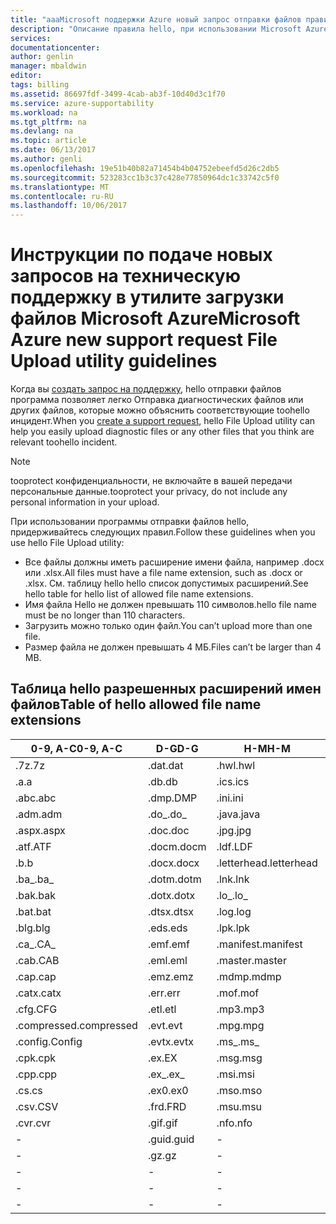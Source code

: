 ```yaml
---
title: "aaaMicrosoft поддержки Azure новый запрос отправки файлов правила программы | Документы Microsoft"
description: "Описание правила hello, при использовании Microsoft Azure нового запроса на обслуживание отправки файлов программы"
services: 
documentationcenter: 
author: genlin
manager: mbaldwin
editor: 
tags: billing
ms.assetid: 86697fdf-3499-4cab-ab3f-10d40d3c1f70
ms.service: azure-supportability
ms.workload: na
ms.tgt_pltfrm: na
ms.devlang: na
ms.topic: article
ms.date: 06/13/2017
ms.author: genli
ms.openlocfilehash: 19e51b40b82a71454b4b04752ebeefd5d26c2db5
ms.sourcegitcommit: 523283cc1b3c37c428e77850964dc1c33742c5f0
ms.translationtype: MT
ms.contentlocale: ru-RU
ms.lasthandoff: 10/06/2017
---
```

# <a name="microsoft-azure-new-support-request-file-upload-utility-guidelines"></a><span data-ttu-id="84d64-103">Инструкции по подаче новых запросов на техническую поддержку в утилите загрузки файлов Microsoft Azure</span><span class="sxs-lookup"><span data-stu-id="84d64-103">Microsoft Azure new support request File Upload utility guidelines</span></span>
<span data-ttu-id="84d64-104">Когда вы [создать запрос на поддержку](https://portal.azure.com/#create/Microsoft.Support), hello отправки файлов программа позволяет легко Отправка диагностических файлов или других файлов, которые можно объяснить соответствующие toohello инцидент.</span><span class="sxs-lookup"><span data-stu-id="84d64-104">When you [create a support request](https://portal.azure.com/#create/Microsoft.Support), hello File Upload utility can help you easily upload diagnostic files or any other files that you think are relevant toohello incident.</span></span>  

> [!NOTE]
> <span data-ttu-id="84d64-105">tooprotect конфиденциальности, не включайте в вашей передачи персональные данные.</span><span class="sxs-lookup"><span data-stu-id="84d64-105">tooprotect your privacy, do not include any personal information in your upload.</span></span>
>
>

<span data-ttu-id="84d64-106">При использовании программы отправки файлов hello, придерживайтесь следующих правил.</span><span class="sxs-lookup"><span data-stu-id="84d64-106">Follow these guidelines when you use hello File Upload utility:</span></span>

* <span data-ttu-id="84d64-107">Все файлы должны иметь расширение имени файла, например .docx или .xlsx.</span><span class="sxs-lookup"><span data-stu-id="84d64-107">All files must have a file name extension, such as .docx or .xlsx.</span></span> <span data-ttu-id="84d64-108">См. таблицу hello hello список допустимых расширений.</span><span class="sxs-lookup"><span data-stu-id="84d64-108">See hello table for hello list of allowed file name extensions.</span></span>
* <span data-ttu-id="84d64-109">Имя файла Hello не должен превышать 110 символов.</span><span class="sxs-lookup"><span data-stu-id="84d64-109">hello file name must be no longer than 110 characters.</span></span>
* <span data-ttu-id="84d64-110">Загрузить можно только один файл.</span><span class="sxs-lookup"><span data-stu-id="84d64-110">You can’t upload more than one file.</span></span>
* <span data-ttu-id="84d64-111">Размер файла не должен превышать 4 МБ.</span><span class="sxs-lookup"><span data-stu-id="84d64-111">Files can’t be larger than 4 MB.</span></span>

## <a name="table-of-hello-allowed-file-name-extensions"></a><span data-ttu-id="84d64-112">Таблица hello разрешенных расширений имен файлов</span><span class="sxs-lookup"><span data-stu-id="84d64-112">Table of hello allowed file name extensions</span></span>
| <span data-ttu-id="84d64-113">0-9, A-C</span><span class="sxs-lookup"><span data-stu-id="84d64-113">0-9, A-C</span></span>    | <span data-ttu-id="84d64-114">D-G</span><span class="sxs-lookup"><span data-stu-id="84d64-114">D-G</span></span>   | <span data-ttu-id="84d64-115">H-M</span><span class="sxs-lookup"><span data-stu-id="84d64-115">H-M</span></span>         | <span data-ttu-id="84d64-116">N-P</span><span class="sxs-lookup"><span data-stu-id="84d64-116">N-P</span></span>   | <span data-ttu-id="84d64-117">R-T</span><span class="sxs-lookup"><span data-stu-id="84d64-117">R-T</span></span>      | <span data-ttu-id="84d64-118">U-W</span><span class="sxs-lookup"><span data-stu-id="84d64-118">U-W</span></span>        | <span data-ttu-id="84d64-119">X-Z</span><span class="sxs-lookup"><span data-stu-id="84d64-119">X-Z</span></span>     |
|-------------|-------|-------------|-------|----------|------------|---------|
| <span data-ttu-id="84d64-120">.7z</span><span class="sxs-lookup"><span data-stu-id="84d64-120">.7z</span></span>         | <span data-ttu-id="84d64-121">.dat</span><span class="sxs-lookup"><span data-stu-id="84d64-121">.dat</span></span>  | <span data-ttu-id="84d64-122">.hwl</span><span class="sxs-lookup"><span data-stu-id="84d64-122">.hwl</span></span>        | <span data-ttu-id="84d64-123">.odx</span><span class="sxs-lookup"><span data-stu-id="84d64-123">.odx</span></span>  | <span data-ttu-id="84d64-124">.rar</span><span class="sxs-lookup"><span data-stu-id="84d64-124">.rar</span></span>     | <span data-ttu-id="84d64-125">.tdb</span><span class="sxs-lookup"><span data-stu-id="84d64-125">.tdb</span></span>       | <span data-ttu-id="84d64-126">.xlam</span><span class="sxs-lookup"><span data-stu-id="84d64-126">.xlam</span></span>   |
| <span data-ttu-id="84d64-127">.a</span><span class="sxs-lookup"><span data-stu-id="84d64-127">.a</span></span>          | <span data-ttu-id="84d64-128">.db</span><span class="sxs-lookup"><span data-stu-id="84d64-128">.db</span></span>   | <span data-ttu-id="84d64-129">.ics</span><span class="sxs-lookup"><span data-stu-id="84d64-129">.ics</span></span>        | <span data-ttu-id="84d64-130">.oft</span><span class="sxs-lookup"><span data-stu-id="84d64-130">.oft</span></span>  | <span data-ttu-id="84d64-131">.rdl</span><span class="sxs-lookup"><span data-stu-id="84d64-131">.rdl</span></span>     | <span data-ttu-id="84d64-132">.tdf</span><span class="sxs-lookup"><span data-stu-id="84d64-132">.tdf</span></span>       | <span data-ttu-id="84d64-133">.xlr</span><span class="sxs-lookup"><span data-stu-id="84d64-133">.xlr</span></span>    |
| <span data-ttu-id="84d64-134">.abc</span><span class="sxs-lookup"><span data-stu-id="84d64-134">.abc</span></span>        | <span data-ttu-id="84d64-135">.dmp</span><span class="sxs-lookup"><span data-stu-id="84d64-135">.DMP</span></span>  | <span data-ttu-id="84d64-136">.ini</span><span class="sxs-lookup"><span data-stu-id="84d64-136">.ini</span></span>        | <span data-ttu-id="84d64-137">.old</span><span class="sxs-lookup"><span data-stu-id="84d64-137">.old</span></span>  | <span data-ttu-id="84d64-138">.rdlc</span><span class="sxs-lookup"><span data-stu-id="84d64-138">.rdlc</span></span>    | <span data-ttu-id="84d64-139">.text</span><span class="sxs-lookup"><span data-stu-id="84d64-139">.text</span></span>      | <span data-ttu-id="84d64-140">.xls</span><span class="sxs-lookup"><span data-stu-id="84d64-140">.xls</span></span>    |
| <span data-ttu-id="84d64-141">.adm</span><span class="sxs-lookup"><span data-stu-id="84d64-141">.adm</span></span>        | <span data-ttu-id="84d64-142">.do_</span><span class="sxs-lookup"><span data-stu-id="84d64-142">.do_</span></span>  | <span data-ttu-id="84d64-143">.java</span><span class="sxs-lookup"><span data-stu-id="84d64-143">.java</span></span>       | <span data-ttu-id="84d64-144">.one</span><span class="sxs-lookup"><span data-stu-id="84d64-144">.one</span></span>  | <span data-ttu-id="84d64-145">.re_</span><span class="sxs-lookup"><span data-stu-id="84d64-145">.re_</span></span>     | <span data-ttu-id="84d64-146">.thmx</span><span class="sxs-lookup"><span data-stu-id="84d64-146">.thmx</span></span>      | <span data-ttu-id="84d64-147">.xlsb</span><span class="sxs-lookup"><span data-stu-id="84d64-147">.xlsb</span></span>   |
| <span data-ttu-id="84d64-148">.aspx</span><span class="sxs-lookup"><span data-stu-id="84d64-148">.aspx</span></span>       | <span data-ttu-id="84d64-149">.doc</span><span class="sxs-lookup"><span data-stu-id="84d64-149">.doc</span></span>  | <span data-ttu-id="84d64-150">.jpg</span><span class="sxs-lookup"><span data-stu-id="84d64-150">.jpg</span></span>        | <span data-ttu-id="84d64-151">.osd</span><span class="sxs-lookup"><span data-stu-id="84d64-151">.osd</span></span>  | <span data-ttu-id="84d64-152">.reg</span><span class="sxs-lookup"><span data-stu-id="84d64-152">.reg</span></span>     | <span data-ttu-id="84d64-153">.tif</span><span class="sxs-lookup"><span data-stu-id="84d64-153">.tif</span></span>       | <span data-ttu-id="84d64-154">.xlsm</span><span class="sxs-lookup"><span data-stu-id="84d64-154">.xlsm</span></span>   |
| <span data-ttu-id="84d64-155">.atf</span><span class="sxs-lookup"><span data-stu-id="84d64-155">.ATF</span></span>        | <span data-ttu-id="84d64-156">.docm</span><span class="sxs-lookup"><span data-stu-id="84d64-156">.docm</span></span> | <span data-ttu-id="84d64-157">.ldf</span><span class="sxs-lookup"><span data-stu-id="84d64-157">.LDF</span></span>        | <span data-ttu-id="84d64-158">.out</span><span class="sxs-lookup"><span data-stu-id="84d64-158">.OUT</span></span>  | <span data-ttu-id="84d64-159">.remove</span><span class="sxs-lookup"><span data-stu-id="84d64-159">.remove</span></span>  | <span data-ttu-id="84d64-160">.trc</span><span class="sxs-lookup"><span data-stu-id="84d64-160">.trc</span></span>       | <span data-ttu-id="84d64-161">.xlsx</span><span class="sxs-lookup"><span data-stu-id="84d64-161">.xlsx</span></span>   |
| <span data-ttu-id="84d64-162">.b</span><span class="sxs-lookup"><span data-stu-id="84d64-162">.b</span></span>          | <span data-ttu-id="84d64-163">.docx</span><span class="sxs-lookup"><span data-stu-id="84d64-163">.docx</span></span> | <span data-ttu-id="84d64-164">.letterhead</span><span class="sxs-lookup"><span data-stu-id="84d64-164">.letterhead</span></span> | <span data-ttu-id="84d64-165">.p1</span><span class="sxs-lookup"><span data-stu-id="84d64-165">.p1</span></span>   | <span data-ttu-id="84d64-166">.ren</span><span class="sxs-lookup"><span data-stu-id="84d64-166">.ren</span></span>     | <span data-ttu-id="84d64-167">.ttd</span><span class="sxs-lookup"><span data-stu-id="84d64-167">.TTD</span></span>       | <span data-ttu-id="84d64-168">.xlt</span><span class="sxs-lookup"><span data-stu-id="84d64-168">.xlt</span></span>    |
| <span data-ttu-id="84d64-169">.ba_</span><span class="sxs-lookup"><span data-stu-id="84d64-169">.ba_</span></span>        | <span data-ttu-id="84d64-170">.dotm</span><span class="sxs-lookup"><span data-stu-id="84d64-170">.dotm</span></span> | <span data-ttu-id="84d64-171">.lnk</span><span class="sxs-lookup"><span data-stu-id="84d64-171">.lnk</span></span>        | <span data-ttu-id="84d64-172">.pcap</span><span class="sxs-lookup"><span data-stu-id="84d64-172">.pcap</span></span> | <span data-ttu-id="84d64-173">.rename</span><span class="sxs-lookup"><span data-stu-id="84d64-173">.rename</span></span>  | <span data-ttu-id="84d64-174">.tx_</span><span class="sxs-lookup"><span data-stu-id="84d64-174">.tx_</span></span>       | <span data-ttu-id="84d64-175">.xltx</span><span class="sxs-lookup"><span data-stu-id="84d64-175">.xltx</span></span>   |
| <span data-ttu-id="84d64-176">.bak</span><span class="sxs-lookup"><span data-stu-id="84d64-176">.bak</span></span>        | <span data-ttu-id="84d64-177">.dotx</span><span class="sxs-lookup"><span data-stu-id="84d64-177">.dotx</span></span> | <span data-ttu-id="84d64-178">.lo_</span><span class="sxs-lookup"><span data-stu-id="84d64-178">.lo_</span></span>        | <span data-ttu-id="84d64-179">.pdb</span><span class="sxs-lookup"><span data-stu-id="84d64-179">.pdb</span></span>  | <span data-ttu-id="84d64-180">.rft</span><span class="sxs-lookup"><span data-stu-id="84d64-180">.rft</span></span>     | <span data-ttu-id="84d64-181">.txt</span><span class="sxs-lookup"><span data-stu-id="84d64-181">.txt</span></span>       | <span data-ttu-id="84d64-182">.xml</span><span class="sxs-lookup"><span data-stu-id="84d64-182">.xml</span></span>    |
| <span data-ttu-id="84d64-183">.bat</span><span class="sxs-lookup"><span data-stu-id="84d64-183">.bat</span></span>        | <span data-ttu-id="84d64-184">.dtsx</span><span class="sxs-lookup"><span data-stu-id="84d64-184">.dtsx</span></span> | <span data-ttu-id="84d64-185">.log</span><span class="sxs-lookup"><span data-stu-id="84d64-185">.log</span></span>        | <span data-ttu-id="84d64-186">.pdf</span><span class="sxs-lookup"><span data-stu-id="84d64-186">.pdf</span></span>  | <span data-ttu-id="84d64-187">.rpt</span><span class="sxs-lookup"><span data-stu-id="84d64-187">.rpt</span></span>     | <span data-ttu-id="84d64-188">.uccapilog</span><span class="sxs-lookup"><span data-stu-id="84d64-188">.uccapilog</span></span> | <span data-ttu-id="84d64-189">.xmla</span><span class="sxs-lookup"><span data-stu-id="84d64-189">.xmla</span></span>   |
| <span data-ttu-id="84d64-190">.blg</span><span class="sxs-lookup"><span data-stu-id="84d64-190">.blg</span></span>        | <span data-ttu-id="84d64-191">.eds</span><span class="sxs-lookup"><span data-stu-id="84d64-191">.eds</span></span>  | <span data-ttu-id="84d64-192">.lpk</span><span class="sxs-lookup"><span data-stu-id="84d64-192">.lpk</span></span>        | <span data-ttu-id="84d64-193">.piz</span><span class="sxs-lookup"><span data-stu-id="84d64-193">.piz</span></span>  | <span data-ttu-id="84d64-194">.rte</span><span class="sxs-lookup"><span data-stu-id="84d64-194">.rte</span></span>     | <span data-ttu-id="84d64-195">.uccplog</span><span class="sxs-lookup"><span data-stu-id="84d64-195">.uccplog</span></span>   | <span data-ttu-id="84d64-196">.xps</span><span class="sxs-lookup"><span data-stu-id="84d64-196">.xps</span></span>    |
| <span data-ttu-id="84d64-197">.ca_</span><span class="sxs-lookup"><span data-stu-id="84d64-197">.CA_</span></span>        | <span data-ttu-id="84d64-198">.emf</span><span class="sxs-lookup"><span data-stu-id="84d64-198">.emf</span></span>  | <span data-ttu-id="84d64-199">.manifest</span><span class="sxs-lookup"><span data-stu-id="84d64-199">.manifest</span></span>   | <span data-ttu-id="84d64-200">.pmls</span><span class="sxs-lookup"><span data-stu-id="84d64-200">.pmls</span></span> | <span data-ttu-id="84d64-201">.rtf</span><span class="sxs-lookup"><span data-stu-id="84d64-201">.rtf</span></span>     | <span data-ttu-id="84d64-202">.udcx</span><span class="sxs-lookup"><span data-stu-id="84d64-202">.udcx</span></span>      | <span data-ttu-id="84d64-203">.xsd</span><span class="sxs-lookup"><span data-stu-id="84d64-203">.xsd</span></span>    |
| <span data-ttu-id="84d64-204">.cab</span><span class="sxs-lookup"><span data-stu-id="84d64-204">.CAB</span></span>        | <span data-ttu-id="84d64-205">.eml</span><span class="sxs-lookup"><span data-stu-id="84d64-205">.eml</span></span>  | <span data-ttu-id="84d64-206">.master</span><span class="sxs-lookup"><span data-stu-id="84d64-206">.master</span></span>     | <span data-ttu-id="84d64-207">.png</span><span class="sxs-lookup"><span data-stu-id="84d64-207">.png</span></span>  | <span data-ttu-id="84d64-208">.run</span><span class="sxs-lookup"><span data-stu-id="84d64-208">.run</span></span>     | <span data-ttu-id="84d64-209">.vb_</span><span class="sxs-lookup"><span data-stu-id="84d64-209">.vb_</span></span>       | <span data-ttu-id="84d64-210">.xsn</span><span class="sxs-lookup"><span data-stu-id="84d64-210">.xsn</span></span>    |
| <span data-ttu-id="84d64-211">.cap</span><span class="sxs-lookup"><span data-stu-id="84d64-211">.cap</span></span>        | <span data-ttu-id="84d64-212">.emz</span><span class="sxs-lookup"><span data-stu-id="84d64-212">.emz</span></span>  | <span data-ttu-id="84d64-213">.mdmp</span><span class="sxs-lookup"><span data-stu-id="84d64-213">.mdmp</span></span>       | <span data-ttu-id="84d64-214">.potx</span><span class="sxs-lookup"><span data-stu-id="84d64-214">.potx</span></span> | <span data-ttu-id="84d64-215">.saz</span><span class="sxs-lookup"><span data-stu-id="84d64-215">.saz</span></span>     | <span data-ttu-id="84d64-216">.vbs_</span><span class="sxs-lookup"><span data-stu-id="84d64-216">.vbs_</span></span>      | <span data-ttu-id="84d64-217">.xxx</span><span class="sxs-lookup"><span data-stu-id="84d64-217">.xxx</span></span>    |
| <span data-ttu-id="84d64-218">.catx</span><span class="sxs-lookup"><span data-stu-id="84d64-218">.catx</span></span>       | <span data-ttu-id="84d64-219">.err</span><span class="sxs-lookup"><span data-stu-id="84d64-219">.err</span></span>  | <span data-ttu-id="84d64-220">.mof</span><span class="sxs-lookup"><span data-stu-id="84d64-220">.mof</span></span>        | <span data-ttu-id="84d64-221">.ppt</span><span class="sxs-lookup"><span data-stu-id="84d64-221">.ppt</span></span>  | <span data-ttu-id="84d64-222">.sql</span><span class="sxs-lookup"><span data-stu-id="84d64-222">.sql</span></span>     | <span data-ttu-id="84d64-223">.vcf</span><span class="sxs-lookup"><span data-stu-id="84d64-223">.vcf</span></span>       | <span data-ttu-id="84d64-224">.z_</span><span class="sxs-lookup"><span data-stu-id="84d64-224">.z_</span></span>     |
| <span data-ttu-id="84d64-225">.cfg</span><span class="sxs-lookup"><span data-stu-id="84d64-225">.CFG</span></span>        | <span data-ttu-id="84d64-226">.etl</span><span class="sxs-lookup"><span data-stu-id="84d64-226">.etl</span></span>  | <span data-ttu-id="84d64-227">.mp3</span><span class="sxs-lookup"><span data-stu-id="84d64-227">.mp3</span></span>        | <span data-ttu-id="84d64-228">.pptm</span><span class="sxs-lookup"><span data-stu-id="84d64-228">.pptm</span></span> | <span data-ttu-id="84d64-229">.sqlplan</span><span class="sxs-lookup"><span data-stu-id="84d64-229">.sqlplan</span></span> | <span data-ttu-id="84d64-230">.vsd</span><span class="sxs-lookup"><span data-stu-id="84d64-230">.vsd</span></span>       | <span data-ttu-id="84d64-231">.z01</span><span class="sxs-lookup"><span data-stu-id="84d64-231">.z01</span></span>    |
| <span data-ttu-id="84d64-232">.compressed</span><span class="sxs-lookup"><span data-stu-id="84d64-232">.compressed</span></span> | <span data-ttu-id="84d64-233">.evt</span><span class="sxs-lookup"><span data-stu-id="84d64-233">.evt</span></span>  | <span data-ttu-id="84d64-234">.mpg</span><span class="sxs-lookup"><span data-stu-id="84d64-234">.mpg</span></span>        | <span data-ttu-id="84d64-235">.pptx</span><span class="sxs-lookup"><span data-stu-id="84d64-235">.pptx</span></span> | <span data-ttu-id="84d64-236">.stp</span><span class="sxs-lookup"><span data-stu-id="84d64-236">.stp</span></span>     | <span data-ttu-id="84d64-237">.wdb</span><span class="sxs-lookup"><span data-stu-id="84d64-237">.wdb</span></span>       | <span data-ttu-id="84d64-238">.z02</span><span class="sxs-lookup"><span data-stu-id="84d64-238">.z02</span></span>    |
| <span data-ttu-id="84d64-239">.config</span><span class="sxs-lookup"><span data-stu-id="84d64-239">.Config</span></span>     | <span data-ttu-id="84d64-240">.evtx</span><span class="sxs-lookup"><span data-stu-id="84d64-240">.evtx</span></span> | <span data-ttu-id="84d64-241">.ms_</span><span class="sxs-lookup"><span data-stu-id="84d64-241">.ms_</span></span>        | <span data-ttu-id="84d64-242">.prn</span><span class="sxs-lookup"><span data-stu-id="84d64-242">.prn</span></span>  | <span data-ttu-id="84d64-243">.svclog</span><span class="sxs-lookup"><span data-stu-id="84d64-243">.svclog</span></span>  | <span data-ttu-id="84d64-244">.wks</span><span class="sxs-lookup"><span data-stu-id="84d64-244">.wks</span></span>       | <span data-ttu-id="84d64-245">.zi</span><span class="sxs-lookup"><span data-stu-id="84d64-245">.zi</span></span>     |
| <span data-ttu-id="84d64-246">.cpk</span><span class="sxs-lookup"><span data-stu-id="84d64-246">.cpk</span></span>        | <span data-ttu-id="84d64-247">.ex</span><span class="sxs-lookup"><span data-stu-id="84d64-247">.EX</span></span>   | <span data-ttu-id="84d64-248">.msg</span><span class="sxs-lookup"><span data-stu-id="84d64-248">.msg</span></span>        | <span data-ttu-id="84d64-249">.psf</span><span class="sxs-lookup"><span data-stu-id="84d64-249">.psf</span></span>  |   -       | <span data-ttu-id="84d64-250">.wma</span><span class="sxs-lookup"><span data-stu-id="84d64-250">.wma</span></span>       | <span data-ttu-id="84d64-251">.zi_</span><span class="sxs-lookup"><span data-stu-id="84d64-251">.zi_</span></span>    |
| <span data-ttu-id="84d64-252">.cpp</span><span class="sxs-lookup"><span data-stu-id="84d64-252">.cpp</span></span>        | <span data-ttu-id="84d64-253">.ex_</span><span class="sxs-lookup"><span data-stu-id="84d64-253">.ex_</span></span>  | <span data-ttu-id="84d64-254">.msi</span><span class="sxs-lookup"><span data-stu-id="84d64-254">.msi</span></span>        | <span data-ttu-id="84d64-255">.pst</span><span class="sxs-lookup"><span data-stu-id="84d64-255">.pst</span></span>  |  -        | <span data-ttu-id="84d64-256">.wmv</span><span class="sxs-lookup"><span data-stu-id="84d64-256">.wmv</span></span>       | <span data-ttu-id="84d64-257">.zip</span><span class="sxs-lookup"><span data-stu-id="84d64-257">.zip</span></span>    |
| <span data-ttu-id="84d64-258">.cs</span><span class="sxs-lookup"><span data-stu-id="84d64-258">.cs</span></span>         | <span data-ttu-id="84d64-259">.ex0</span><span class="sxs-lookup"><span data-stu-id="84d64-259">.ex0</span></span>  | <span data-ttu-id="84d64-260">.mso</span><span class="sxs-lookup"><span data-stu-id="84d64-260">.mso</span></span>        | <span data-ttu-id="84d64-261">.pub</span><span class="sxs-lookup"><span data-stu-id="84d64-261">.pub</span></span>  | -         | <span data-ttu-id="84d64-262">.wmz</span><span class="sxs-lookup"><span data-stu-id="84d64-262">.wmz</span></span>       | <span data-ttu-id="84d64-263">.zip_</span><span class="sxs-lookup"><span data-stu-id="84d64-263">.zip_</span></span>   |
| <span data-ttu-id="84d64-264">.csv</span><span class="sxs-lookup"><span data-stu-id="84d64-264">.CSV</span></span>        | <span data-ttu-id="84d64-265">.frd</span><span class="sxs-lookup"><span data-stu-id="84d64-265">.FRD</span></span>  | <span data-ttu-id="84d64-266">.msu</span><span class="sxs-lookup"><span data-stu-id="84d64-266">.msu</span></span>        | -      |-          | <span data-ttu-id="84d64-267">.wps</span><span class="sxs-lookup"><span data-stu-id="84d64-267">.wps</span></span>       | <span data-ttu-id="84d64-268">.zipp</span><span class="sxs-lookup"><span data-stu-id="84d64-268">.zipp</span></span>   |
| <span data-ttu-id="84d64-269">.cvr</span><span class="sxs-lookup"><span data-stu-id="84d64-269">.cvr</span></span>        | <span data-ttu-id="84d64-270">.gif</span><span class="sxs-lookup"><span data-stu-id="84d64-270">.gif</span></span>  | <span data-ttu-id="84d64-271">.nfo</span><span class="sxs-lookup"><span data-stu-id="84d64-271">.nfo</span></span>        | -      |-          | <span data-ttu-id="84d64-272">.wpt</span><span class="sxs-lookup"><span data-stu-id="84d64-272">.wpt</span></span>       | <span data-ttu-id="84d64-273">.zipped</span><span class="sxs-lookup"><span data-stu-id="84d64-273">.zipped</span></span> |
| -            | <span data-ttu-id="84d64-274">.guid</span><span class="sxs-lookup"><span data-stu-id="84d64-274">.guid</span></span> | -            | -      | -         | <span data-ttu-id="84d64-275">.wsdl</span><span class="sxs-lookup"><span data-stu-id="84d64-275">.wsdl</span></span>      | <span data-ttu-id="84d64-276">.zippy</span><span class="sxs-lookup"><span data-stu-id="84d64-276">.zippy</span></span>  |
| -            | <span data-ttu-id="84d64-277">.gz</span><span class="sxs-lookup"><span data-stu-id="84d64-277">.gz</span></span>   | -            | -      | -         | <span data-ttu-id="84d64-278">.wsp</span><span class="sxs-lookup"><span data-stu-id="84d64-278">.wsp</span></span>       | <span data-ttu-id="84d64-279">.zipx</span><span class="sxs-lookup"><span data-stu-id="84d64-279">.zipx</span></span>   |
| -            | -      | -            | -      | -         | <span data-ttu-id="84d64-280">.wtl</span><span class="sxs-lookup"><span data-stu-id="84d64-280">.wtl</span></span>       | <span data-ttu-id="84d64-281">.zit</span><span class="sxs-lookup"><span data-stu-id="84d64-281">.zit</span></span>    |
| -            | -      | -            | -      | -         |     -       | <span data-ttu-id="84d64-282">.zix</span><span class="sxs-lookup"><span data-stu-id="84d64-282">.zix</span></span>    |
| -            | -      | -            | -      | -         |  -          | <span data-ttu-id="84d64-283">.zzz</span><span class="sxs-lookup"><span data-stu-id="84d64-283">.zzz</span></span>    |
